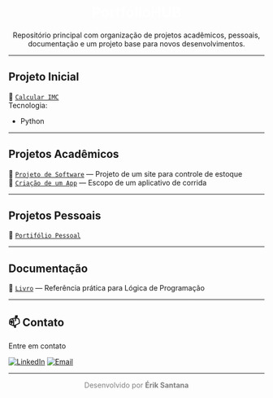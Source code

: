 <!-- README com tema dark organizado por categorias e contatos -->

<h1 align="center" style="color:#ffffff;">
   PortfólioHUB
</h1>



<p align="center">
  Repositório principal com organização de projetos acadêmicos, pessoais, documentação e um projeto base para novos desenvolvimentos.
</p>

---

##  Projeto Inicial



📁 [`Calcular IMC`](https://colab.research.google.com/drive/14xMzhXYXxcESb8xoFritPZqs29MSlHyf?usp=sharing)  
 Tecnologia:
- Python


---

##  Projetos Acadêmicos

📁 [`Projeto de Software`](https://www.canva.com/design/DAGkub4ZD-4/jyzYBsFLqv92bAZ_iGwfFw/edit?utm_content=DAGkub4ZD-4&utm_campaign=designshare&utm_medium=link2&utm_source=sharebutton) — Projeto de um site para controle de estoque  
📁 [`Criação de um App`](https://www.canva.com/design/DAGgIMuMGkw/U2qL9MMzHEg1w6ZoEoDEjw/edit?utm_content=DAGgIMuMGkw&utm_campaign=designshare&utm_medium=link2&utm_source=sharebutton) — Escopo de um aplicativo de corrida  

---

##  Projetos Pessoais

📁 [`Portifólio Pessoal`](https://sites.google.com/view/portfoliohubceub/in%C3%ADcio)


---

##  Documentação

📁 [`Livro`](https://www.bvirtual.com.br/NossoAcervo/Publicacao/187737) — Referência prática para Lógica de Programação


---








## 📫 Contato

Entre em contato

[![LinkedIn](https://img.shields.io/badge/Linke-dIn-0077B5?style=flat-square&logo=linkedin&logoColor=white)](https://www.linkedin.com/in/érik-santana-19ba91364)
[![Email](https://img.shields.io/badge/Email-eriksantanadasilva0507@gmail.com-D14836?style=flat-square&logo=gmail&logoColor=white)](mailto:eriksantanadasilva0507@gmail.com)



---





<p align="center" style="color:gray">
  Desenvolvido por <strong>Érik Santana</strong> 
</p>


